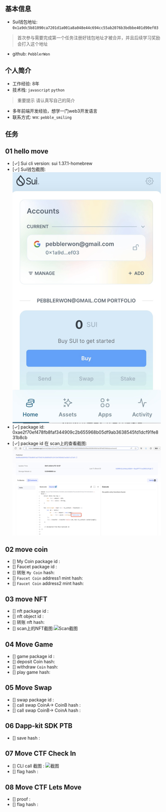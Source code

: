 ## 基本信息
- Sui钱包地址: `0x1a9dc5b81090ca7201d1a001a8a048e44c694cc55ab2076b3bdbbe401d90ef03`
> 首次参与需要完成第一个任务注册好钱包地址才被合并，并且后续学习奖励会打入这个地址
- github: `PebblerWon`

## 个人简介
- 工作经验: 8年
- 技术栈: `javascript` `python`
> 重要提示 请认真写自己的简介
- 多年前端开发经验，想学一门web3开发语言
- 联系方式: wx: `pebble_smiling` 

## 任务

##   01 hello move  
- [✓] Sui cli version: sui 1.37.1-homebrew
- [✓] Sui钱包截图: ![Sui钱包截图](./images/qb.jpg)
- [✓] package id: 0xae2f70ef478fb8faf344909c2b655968b05df9ab3638545fd1dcf91fe831b8cb
- [✓] package id 在 scan上的查看截图:![Scan截图](./images/a.jpg)

##   02 move coin
- [] My Coin package id : 
- [] Faucet package id : 
- [] 转账 `My Coin` hash:
- [] `Faucet Coin` address1 mint hash:
- [] `Faucet Coin` address2 mint hash:

##   03 move NFT
- [] nft package id :
- [] nft object id : 
- [] 转账 nft  hash:
- [] scan上的NFT截图:![Scan截图](./images/你的图片地址)

##   04 Move Game
- [] game package id :
- [] deposit Coin hash:
- [] withdraw `Coin` hash:
- [] play game hash:

##   05 Move Swap
- [] swap package id :
- [] call swap CoinA-> CoinB  hash :
- [] call swap CoinB-> CoinA  hash :

##   06 Dapp-kit SDK PTB
- [] save hash :

##   07 Move CTF Check In
- [] CLI call 截图 : ![截图](./images/你的图片地址)
- [] flag hash :

##   08 Move CTF Lets Move
- [] proof : 
- [] flag hash :
